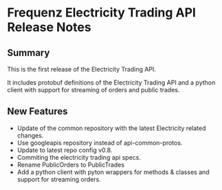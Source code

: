 # Frequenz Electricity Trading API Release Notes

## Summary

This is the first release of the Electricity Trading API.

It includes protobuf definitions of the Electricity Trading API and a python client with support for streaming of orders and public trades.


## New Features

- Update of the common repository with the latest Electricity related changes.
- Use googleapis repository instead of api-common-protos.
- Update to latest repo config v0.8.
- Commiting the electricity trading api specs.
- Rename PublicOrders to PublicTrades
- Add a python client with pyton wrappers for methods & classes and support for streaming orders.
